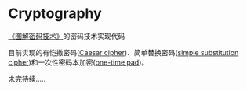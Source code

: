# Cryptography
[《图解密码技术》](https://www.amazon.cn/%E5%9B%BE%E8%A7%A3%E5%AF%86%E7%A0%81%E6%8A%80%E6%9C%AF-%E7%BB%93%E5%9F%8E%E6%B5%A9/dp/B00Q535R6I/ref=sr_1_1?ie=UTF8&qid=1469952802&sr=8-1&keywords=%E5%9B%BE%E8%A7%A3%E5%AF%86%E7%A0%81%E6%8A%80%E6%9C%AF)的密码技术实现代码

目前实现的有恺撒密码([Caesar cipher](https://en.wikipedia.org/wiki/Caesar_cipher))、简单替换密码([simple substitution cipher](https://en.wikipedia.org/wiki/Substitution_cipher))和一次性密码本加密([one-time pad](https://en.wikipedia.org/wiki/One-time_pad))。

未完待续.....
